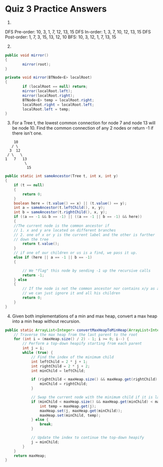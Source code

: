 # Quiz 3 Practice Answers
1)

DFS Pre-order: 10, 3, 1, 7, 12, 13, 15
DFS In-order: 1, 3, 7, 10, 12, 13, 15
DFS Post-order: 1, 7, 3, 15, 13, 12, 10
BFS: 10, 3, 12, 1, 7, 13, 15

2)
```java
public void mirror() 
{
        mirror(root);
}

private void mirror(BTNode<E> localRoot) 
{
        if (localRoot == null) return;
        mirror(localRoot.left);
        mirror(localRoot.right);
        BTNode<E> temp = localRoot.right;
        localRoot.right = localRoot.left;
        localRoot.left = temp;
}
```

3) For a Tree t, the lowest common connection for node 7 and node 13 will be
node 10. Find the common connection of any 2 nodes or return -1 if there isn't one.
```text
    10
   / \
  3  12
 / \   \
1   7   13
         \
          15

```
```java
public static int sameAncestor(Tree t, int x, int y) 
{
    if (t == null) 
    {
        return 0;
    }
    boolean here = (t.value() == x) || (t.value() == y);
    int a = sameAncestor(t.leftChild(), x, y);
    int b = sameAncestor(t.rightChild(), x, y);
    if ((a == -1 && b == -1) || ((a == -1 || b == -1) && here)) 
    {
    //The current node is the common ancestor if
    // 1. x and y are located on different branches
    // 2. one of x or y is the current label and the other is farther
    // down the tree
        return t.value();
    } 
    // if one of our children or us is a find, we pass it up.
    else if (here || a == -1 || b == -1)
    {

        // We "flag" this node by sending -1 up the recursive calls
        return -1;
    } else 
    {
        // If the node is not the common ancestor nor contains x/y as a label,
        // we can just ignore it and all his children
        return 0;
    }
}
```


4) Given both implementations of a min and max heap, convert a max heap into a min heap without recursion.

```java
public static ArrayList<Integer> convertMaxHeapToMinHeap(ArrayList<Integer> maxHeap) {
    // Traverse the max heap from the last parent to the root
    for (int i = (maxHeap.size() / 2) - 1; i >= 0; i--) {
        // Perform a top-down heapify starting from each parent
        int j = i;
        while (true) {
            // Find the index of the minimum child
            int leftChild = 2 * j + 1;
            int rightChild = 2 * j + 2;
            int minChild = leftChild;

            if (rightChild < maxHeap.size() && maxHeap.get(rightChild) < maxHeap.get(leftChild)) {
                minChild = rightChild;
            }

            // Swap the current node with the minimum child if it is larger
            if (minChild < maxHeap.size() && maxHeap.get(minChild) < maxHeap.get(j)) {
                int temp = maxHeap.get(j);
                maxHeap.set(j, maxHeap.get(minChild));
                maxHeap.set(minChild, temp);
            } else {
                break;
            }

            // Update the index to continue the top-down heapify
            j = minChild;
        }
    }
    return maxHeap;
}
```


